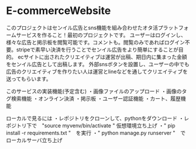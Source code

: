# E-commerceWebsite

このプロジェクトはセンイル広告とsns機能を組み合わせたオタ活プラットフォームサービスを作ること！最初のプロジェクトです。
ユーザーはログインし、様々な広告と掲示板を閲覧可能です。コメントも。閲覧のみであればログイン不要。stripeで素早い決済を行うことでセンイル広告をより簡単にすることが目的。
ecサイトに出されたクリエイティブは運営が出稿、期日内に集まった金額をセンイル広告として出稿します。
外部snsボタンを設置し、ユーザーの中でも広告のクリエイティブを作りたい人は運営とlineなどを通してクリエイティブを送ってもらいます。

このサービスの実装機能(予定含む)
・画像ファイルのアップロード
・画像のタグ検索機能
・オンライン決済
・掲示板
・ユーザー認証機能
・カート、履歴機能

ローカルで見るには
・レポジトリをクローンして、pythonをダウンロード
・レポジトリ下で　"source myvenv/bin/activate "  仮想環境立ち上げ
・" pip install -r requirements.txt "　を実行
・" python manage.py runserver "　でローカルサーバ立ち上げ
